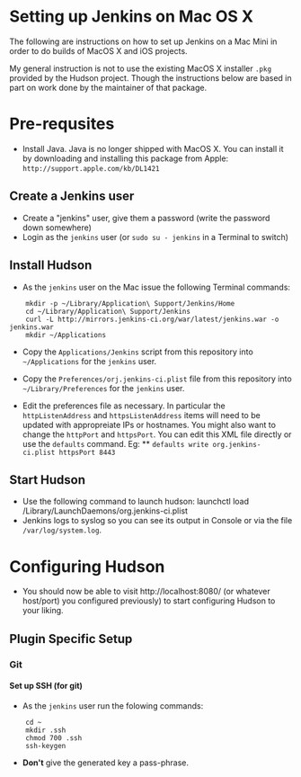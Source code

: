 # Setting up Jenkins on Mac OS X
The following are instructions on how to set up Jenkins on a Mac Mini in order to do builds of MacOS X and iOS projects.

My general instruction is not to use the existing MacOS X installer `.pkg` provided by the Hudson project.  Though the instructions below are based in part on work done by the maintainer of that package.

# Pre-requsites
  * Install Java.  Java is no longer shipped with MacOS X.  You can install it by downloading and installing this package from Apple: `http://support.apple.com/kb/DL1421`

## Create a Jenkins user
  * Create a "jenkins" user, give them a password (write the password down somewhere)
  * Login as the `jenkins` user (or `sudo su - jenkins` in a Terminal to switch)

## Install Hudson
  * As the `jenkins` user on the Mac issue the following Terminal commands:
```
    mkdir -p ~/Library/Application\ Support/Jenkins/Home
    cd ~/Library/Application\ Support/Jenkins
    curl -L http://mirrors.jenkins-ci.org/war/latest/jenkins.war -o jenkins.war
    mkdir ~/Applications
```

  * Copy the `Applications/Jenkins` script from this repository into `~/Applications` for the `jenkins` user.
  
  * Copy the `Preferences/orj.jenkins-ci.plist` file from this repository into `~/Library/Preferences` for the `jenkins` user.
  
  * Edit the preferences file as necessary.  In particular the `httpListenAddress` and `httpsListenAddress` items will need to be updated with appropreiate IPs or hostnames.  You might also want to change the `httpPort` and `httpsPort`.  You can edit this XML file directly or use the `defaults` command.  Eg:
  ** `defaults write org.jenkins-ci.plist httpsPort 8443`

## Start Hudson
  * Use the following command to launch hudson:
	launchctl load /Library/LaunchDaemons/org.jenkins-ci.plist
  * Jenkins logs to syslog so you can see its output in Console or via the file `/var/log/system.log`.
  
# Configuring Hudson
  * You should now be able to visit http://localhost:8080/ (or whatever host/port) you configured previously) to start configuring Hudson to your liking.
  
## Plugin Specific Setup
### Git
#### Set up SSH (for git)
  * As the `jenkins` user run the folowing commands:
```
    cd ~
    mkdir .ssh
    chmod 700 .ssh
    ssh-keygen
```
  * **Don't** give the generated key a pass-phrase.
  



